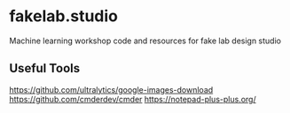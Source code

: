 # fakelab.studio
Machine learning workshop code and resources for fake lab design studio

## Useful Tools
https://github.com/ultralytics/google-images-download
https://github.com/cmderdev/cmder
https://notepad-plus-plus.org/
